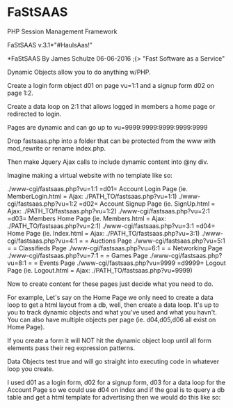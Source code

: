 # FaStSAAS
PHP Session Management Framework

FaStSAAS v.3.1*"#HaulsAas!"

*FaStSAAS By James Schulze 06-06-2016 ;{>
"Fast Software as a Service"

Dynamic Objects allow you to do anything w/PHP.

Create a login form object d01 on page vu=1:1 and a signup form d02 on page 1:2.

Create a data loop on 2:1 that allows logged in members a home page or redirected to login.

Pages are dynamic and can go up to vu=9999:9999:9999:9999:9999

Drop fastsaas.php into a folder that can be protected from the www with mod_rewrite or rename index.php.

Then make Jquery Ajax calls to include dynamic content into @ny div.

Imagine making a virtual website with no template like so:

./www-cgi/fastsaas.php?vu=1:1     =d01=   Account Login Page (ie. MemberLogin.html = Ajax: ./PATH_TO/fastsaas.php?vu=1:1)
./www-cgi/fastsaas.php?vu=1:2     =d02=   Account Signup Page (ie. SignUp.html = Ajax: ./PATH_TO/fastsaas.php?vu=1:2)
./www-cgi/fastsaas.php?vu=2:1     =d03=   Members Home Page (ie. Members.html = Ajax: ./PATH_TO/fastsaas.php?vu=2:1)
./www-cgi/fastsaas.php?vu=3:1     =d04=   Home Page (ie. Index.html = Ajax: ./PATH_TO/fastsaas.php?vu=3:1)
./www-cgi/fastsaas.php?vu=4:1     = =     Auctions Page
./www-cgi/fastsaas.php?vu=5:1     = =     Classifieds Page
./www-cgi/fastsaas.php?vu=6:1     = =     Networking Page
./www-cgi/fastsaas.php?vu=7:1     = =     Games Page
./www-cgi/fastsaas.php?vu=8:1     = =     Events Page
./www-cgi/fastsaas.php?vu=9999    =d9999= Logout Page (ie. Logout.html = Ajax: ./PATH_TO/fastsaas.php?vu=9999)

Now to create content for these pages just decide what you need to do.

For example,
Let's say on the Home Page we only need to create a data loop to get a html layout from a db, well, then
create a data loop. It's up to you to track dynamic objects and what you've used and what you havn't. You
can also have multiple objects per page (ie. d04,d05,d06 all exist on Home Page).

If you create a form it will NOT hit the dynamic object loop until all form elements pass their reg expression
patterns.

Data Objects test true and will go straight into executing code in whatever loop you create.

I used d01 as a login form, d02 for a signup form, d03 for a data loop for the Account Page so we could
use d04 on index and if the goal is to query a db table and get a html template for advertising then we
would do this like so:

